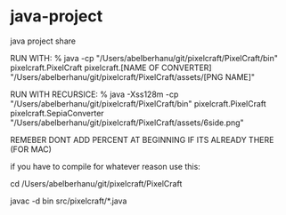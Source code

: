 # java-project
java project share



 RUN WITH: % java -cp "/Users/abelberhanu/git/pixelcraft/PixelCraft/bin" pixelcraft.PixelCraft pixelcraft.[NAME OF CONVERTER] "/Users/abelberhanu/git/pixelcraft/PixelCraft/assets/[PNG NAME]"

 
RUN WITH RECURSICE: % java -Xss128m -cp "/Users/abelberhanu/git/pixelcraft/PixelCraft/bin" pixelcraft.PixelCraft pixelcraft.SepiaConverter "/Users/abelberhanu/git/pixelcraft/PixelCraft/assets/6side.png"






 REMEBER DONT ADD PERCENT AT BEGINNING IF ITS ALREADY THERE (FOR MAC)







 if you have to compile for whatever reason use this: 

 cd /Users/abelberhanu/git/pixelcraft/PixelCraft

 javac -d bin src/pixelcraft/*.java


 



 
